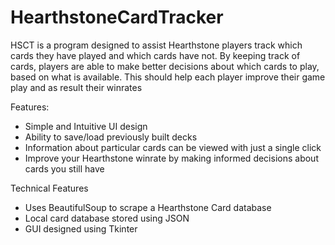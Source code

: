 # HearthstoneCardTracker

HSCT is a program designed to assist Hearthstone players track which cards they have played and which cards have not. 
By keeping track of cards, players are able to make better decisions about which cards to play, based on what is available. 
This should help each player improve their game play and as result their winrates

Features:
- Simple and Intuitive UI design
- Ability to save/load previously built decks
- Information about particular cards can be viewed with just a single click
- Improve your Hearthstone winrate by making informed decisions about cards you still have

Technical Features
- Uses BeautifulSoup to scrape a Hearthstone Card database
- Local card database stored using JSON
- GUI designed using Tkinter
